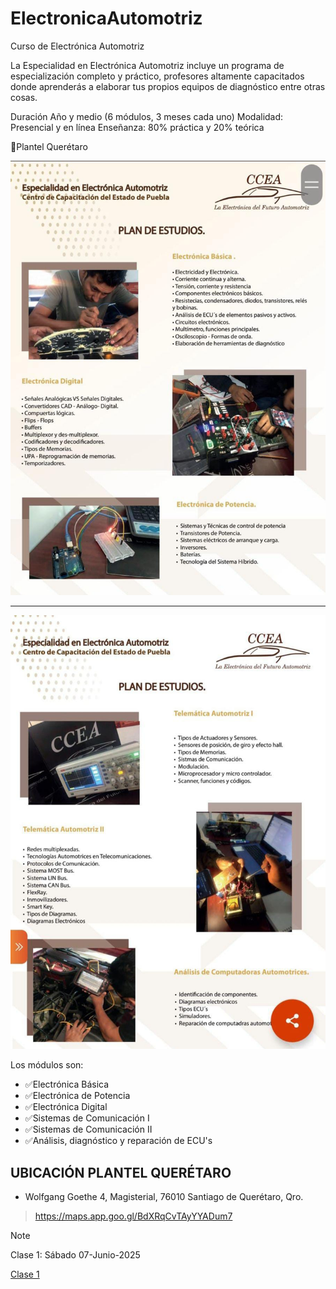 # ElectronicaAutomotriz
Curso de Electrónica Automotriz

La Especialidad en Electrónica Automotriz incluye un programa de especialización completo y práctico, profesores altamente capacitados donde aprenderás a elaborar tus propios equipos de diagnóstico entre otras cosas.

Duración Año y medio (6 módulos, 3 meses cada uno)
Modalidad: Presencial y en línea
Enseñanza: 80% práctica y 20% teórica

🏢Plantel Querétaro

![Temario 1-2](https://github.com/luisreylara/ElectronicaAutomotriz/blob/main/8a828439-598a-411a-893a-472d1457f610.jpg)

---

![Temario 2-2](https://github.com/luisreylara/ElectronicaAutomotriz/blob/main/5226608b-dcf2-46f3-8687-18dcd3844b03.jpg)



Los módulos son:

* ✅Electrónica Básica
* ✅Electrónica de Potencia
* ✅Electrónica Digital
* ✅Sistemas de Comunicación I
* ✅Sistemas de Comunicación II
* ✅Análisis, diagnóstico y reparación de ECU's

## UBICACIÓN PLANTEL QUERÉTARO

* Wolfgang Goethe 4, Magisterial, 76010 Santiago de Querétaro, Qro.

 > https://maps.app.goo.gl/BdXRqCvTAyYYADum7

> [!NOTE]
> Clase 1: Sábado 07-Junio-2025

[Clase 1](https://github.com/luisreylara/ElectronicaAutomotriz/tree/main/Clase01 )
